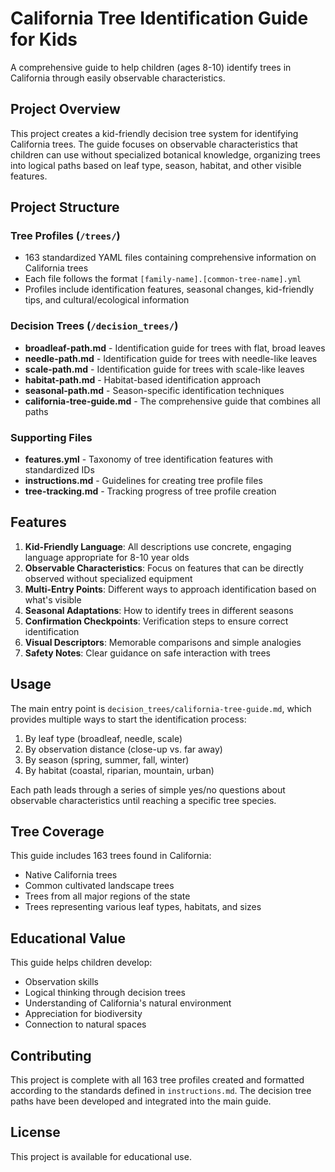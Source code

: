 # California Tree Identification Guide for Kids

A comprehensive guide to help children (ages 8-10) identify trees in California through easily observable characteristics.

## Project Overview

This project creates a kid-friendly decision tree system for identifying California trees. The guide focuses on observable characteristics that children can use without specialized botanical knowledge, organizing trees into logical paths based on leaf type, season, habitat, and other visible features.

## Project Structure

### Tree Profiles (`/trees/`)
- 163 standardized YAML files containing comprehensive information on California trees
- Each file follows the format `[family-name].[common-tree-name].yml`
- Profiles include identification features, seasonal changes, kid-friendly tips, and cultural/ecological information

### Decision Trees (`/decision_trees/`)
- **broadleaf-path.md** - Identification guide for trees with flat, broad leaves
- **needle-path.md** - Identification guide for trees with needle-like leaves
- **scale-path.md** - Identification guide for trees with scale-like leaves
- **habitat-path.md** - Habitat-based identification approach
- **seasonal-path.md** - Season-specific identification techniques
- **california-tree-guide.md** - The comprehensive guide that combines all paths

### Supporting Files
- **features.yml** - Taxonomy of tree identification features with standardized IDs
- **instructions.md** - Guidelines for creating tree profile files
- **tree-tracking.md** - Tracking progress of tree profile creation

## Features

1. **Kid-Friendly Language**: All descriptions use concrete, engaging language appropriate for 8-10 year olds
2. **Observable Characteristics**: Focus on features that can be directly observed without specialized equipment
3. **Multi-Entry Points**: Different ways to approach identification based on what's visible
4. **Seasonal Adaptations**: How to identify trees in different seasons
5. **Confirmation Checkpoints**: Verification steps to ensure correct identification
6. **Visual Descriptors**: Memorable comparisons and simple analogies
7. **Safety Notes**: Clear guidance on safe interaction with trees

## Usage

The main entry point is `decision_trees/california-tree-guide.md`, which provides multiple ways to start the identification process:

1. By leaf type (broadleaf, needle, scale)
2. By observation distance (close-up vs. far away)
3. By season (spring, summer, fall, winter)
4. By habitat (coastal, riparian, mountain, urban)

Each path leads through a series of simple yes/no questions about observable characteristics until reaching a specific tree species.

## Tree Coverage

This guide includes 163 trees found in California:
- Native California trees
- Common cultivated landscape trees
- Trees from all major regions of the state
- Trees representing various leaf types, habitats, and sizes

## Educational Value

This guide helps children develop:
- Observation skills
- Logical thinking through decision trees
- Understanding of California's natural environment
- Appreciation for biodiversity
- Connection to natural spaces

## Contributing

This project is complete with all 163 tree profiles created and formatted according to the standards defined in `instructions.md`. The decision tree paths have been developed and integrated into the main guide.

## License

This project is available for educational use.